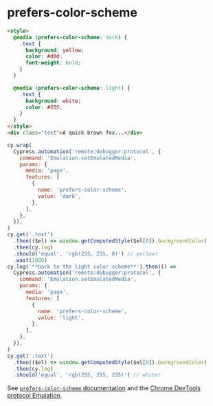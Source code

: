 # prefers-color-scheme

<!-- fiddle prefers-color-scheme -->

```html
<style>
  @media (prefers-color-scheme: dark) {
    .text {
      background: yellow;
      color: #d0d;
      font-weight: bold;
    }
  }

  @media (prefers-color-scheme: light) {
    .text {
      background: white;
      color: #555;
    }
  }
</style>
<div class="text">A quick brown fox...</div>
```

```js
cy.wrap(
  Cypress.automation('remote:debugger:protocol', {
    command: 'Emulation.setEmulatedMedia',
    params: {
      media: 'page',
      features: [
        {
          name: 'prefers-color-scheme',
          value: 'dark',
        },
      ],
    },
  }),
)
cy.get('.text')
  .then(($el) => window.getComputedStyle($el[0]).backgroundColor)
  .then(cy.log)
  .should('equal', 'rgb(255, 255, 0)') // yellow!
  .wait(1000)
cy.log('**back to the light color scheme**').then(() =>
  Cypress.automation('remote:debugger:protocol', {
    command: 'Emulation.setEmulatedMedia',
    params: {
      media: 'page',
      features: [
        {
          name: 'prefers-color-scheme',
          value: 'light',
        },
      ],
    },
  }),
)
cy.get('.text')
  .then(($el) => window.getComputedStyle($el[0]).backgroundColor)
  .then(cy.log)
  .should('equal', 'rgb(255, 255, 255)') // white!
```

See [`prefers-color-scheme` documentation](https://developer.mozilla.org/en-US/docs/Web/CSS/@media/prefers-color-scheme) and the [Chrome DevTools protocol Emulation](https://chromedevtools.github.io/devtools-protocol/tot/Emulation/).

<!-- fiddle-end -->
